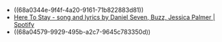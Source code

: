 - ((68a0344e-9f4f-4a20-9161-71b822883d81))
- [Here To Stay - song and lyrics by Daniel Seven, Buzz, Jessica Palmer | Spotify](https://open.spotify.com/track/2WBh9cQHvYDacqerlPCxal?si=5753a987b0a5484e)
- ((68a04579-9929-495b-a2c7-9645c783350d))